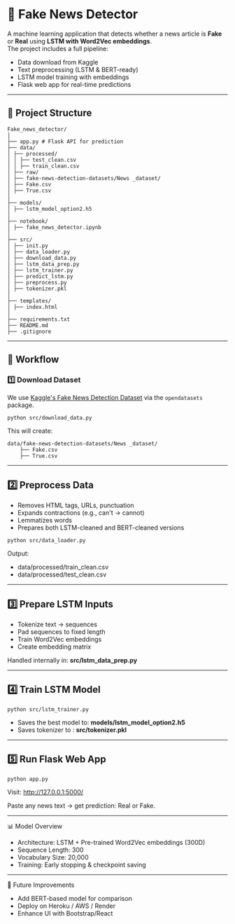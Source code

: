 # 📰 Fake News Detector  

A machine learning application that detects whether a news article is **Fake** or **Real** using **LSTM with Word2Vec embeddings**.  
The project includes a full pipeline:  
- Data download from Kaggle  
- Text preprocessing (LSTM & BERT-ready)  
- LSTM model training with embeddings  
- Flask web app for real-time predictions
  
---
## 📂 Project Structure
```
Fake_news_detector/
│
├── app.py # Flask API for prediction
├── data/
│ ├── processed/
│ │ ├── test_clean.csv
│ │ ├── train_clean.csv
│ ├── raw/
│ ├── fake-news-detection-datasets/News _dataset/
│ ├── Fake.csv
│ ├── True.csv
│
├── models/
│ ├── lstm_model_option2.h5
│
├── notebook/
│ ├── fake_news_detector.ipynb
│
├── src/
│ ├── init.py
│ ├── data_loader.py
│ ├── download_data.py
│ ├── lstm_data_prep.py
│ ├── lstm_trainer.py
│ ├── predict_lstm.py
│ ├── preprocess.py
│ ├── tokenizer.pkl
│
├── templates/
│ ├── index.html
│
├── requirements.txt
├── README.md
├── .gitignore
```
---

## 🔄 Workflow  

### 1️⃣ **Download Dataset**  
We use [Kaggle's Fake News Detection Dataset](https://www.kaggle.com/datasets/emineyetm/fake-news-detection-datasets) via the `opendatasets` package.

```
python src/download_data.py
```

This will create:
```
data/fake-news-detection-datasets/News _dataset/
    ├── Fake.csv
    ├── True.csv
``` 
---

## 2️⃣ Preprocess Data

- Removes HTML tags, URLs, punctuation
- Expands contractions (e.g., can't → cannot)
- Lemmatizes words
- Prepares both LSTM-cleaned and BERT-cleaned versions

```
python src/data_loader.py
```
Output:
- data/processed/train_clean.csv
- data/processed/test_clean.csv

---

## 3️⃣ Prepare LSTM Inputs

- Tokenize text → sequences
- Pad sequences to fixed length
- Train Word2Vec embeddings
- Create embedding matrix

Handled internally in:
**src/lstm_data_prep.py**

---

## 4️⃣ Train LSTM Model
```
python src/lstm_trainer.py
```
- Saves the best model to: **models/lstm_model_option2.h5**
- Saves tokenizer to : **src/tokenizer.pkl**

---

## 5️⃣ Run Flask Web App
```
python app.py
```
Visit: http://127.0.0.1:5000/

Paste any news text → get prediction: Real or Fake.

---

📊 Model Overview

- Architecture: LSTM + Pre-trained Word2Vec embeddings (300D)
- Sequence Length: 300
- Vocabulary Size: 20,000
- Training: Early stopping & checkpoint saving

---
📌 Future Improvements

- Add BERT-based model for comparison
- Deploy on Heroku / AWS / Render
- Enhance UI with Bootstrap/React
